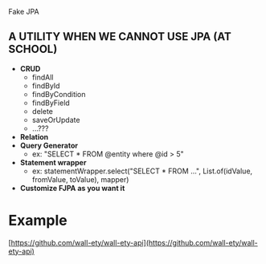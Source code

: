 Fake JPA

## A UTILITY WHEN WE CANNOT USE JPA (AT SCHOOL)

- **CRUD**
  - findAll
  - findById
  - findByCondition
  - findByField
  - delete
  - saveOrUpdate
  - ...???
- **Relation**
- **Query Generator**
  - ex: "SELECT * FROM @entity where @id > 5"
- **Statement wrapper**
  - ex: statementWrapper.select("SELECT * FROM ...", List.of(idValue, fromValue, toValue), mapper)
- **Customize FJPA as you want it**

# Example
[https://github.com/wall-ety/wall-ety-api](https://github.com/wall-ety/wall-ety-api)
